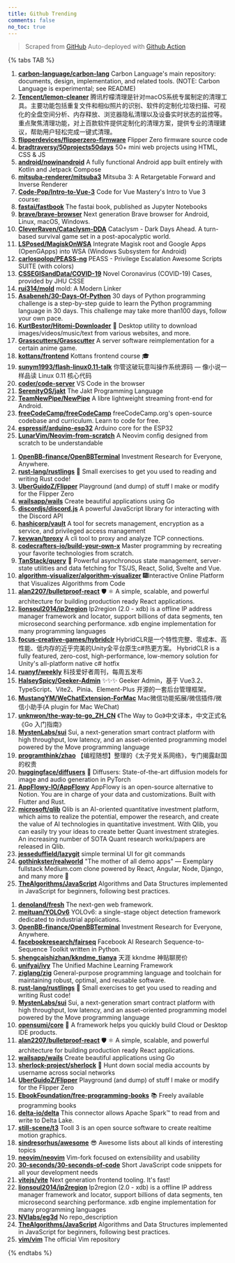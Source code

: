 ```yaml
---
title: Github Trending
comments: false
no_toc: true
---
```


> Scraped from [GitHub](https://github.com/trending)
Auto-deployed with [Github Action](https://docs.github.com/en/actions)

{% tabs TAB %}
<!-- tab Daily -->
1. [**carbon-language/carbon-lang**](https://github.com/carbon-language/carbon-lang)
Carbon Language's main repository: documents, design, implementation, and related tools. (NOTE: Carbon Language is experimental; see README)
2. [**Tencent/lemon-cleaner**](https://github.com/Tencent/lemon-cleaner)
腾讯柠檬清理是针对macOS系统专属制定的清理工具。主要功能包括重复文件和相似照片的识别、软件的定制化垃圾扫描、可视化的全盘空间分析、内存释放、浏览器隐私清理以及设备实时状态的监控等。重点聚焦清理功能，对上百款软件提供定制化的清理方案，提供专业的清理建议，帮助用户轻松完成一键式清理。
3. [**flipperdevices/flipperzero-firmware**](https://github.com/flipperdevices/flipperzero-firmware)
Flipper Zero firmware source code
4. [**bradtraversy/50projects50days**](https://github.com/bradtraversy/50projects50days)
50+ mini web projects using HTML, CSS & JS
5. [**android/nowinandroid**](https://github.com/android/nowinandroid)
A fully functional Android app built entirely with Kotlin and Jetpack Compose
6. [**mitsuba-renderer/mitsuba3**](https://github.com/mitsuba-renderer/mitsuba3)
Mitsuba 3: A Retargetable Forward and Inverse Renderer
7. [**Code-Pop/Intro-to-Vue-3**](https://github.com/Code-Pop/Intro-to-Vue-3)
Code for Vue Mastery's Intro to Vue 3 course:
8. [**fastai/fastbook**](https://github.com/fastai/fastbook)
The fastai book, published as Jupyter Notebooks
9. [**brave/brave-browser**](https://github.com/brave/brave-browser)
Next generation Brave browser for Android, Linux, macOS, Windows.
10. [**CleverRaven/Cataclysm-DDA**](https://github.com/CleverRaven/Cataclysm-DDA)
Cataclysm - Dark Days Ahead. A turn-based survival game set in a post-apocalyptic world.
11. [**LSPosed/MagiskOnWSA**](https://github.com/LSPosed/MagiskOnWSA)
Integrate Magisk root and Google Apps (OpenGApps) into WSA (Windows Subsystem for Android)
12. [**carlospolop/PEASS-ng**](https://github.com/carlospolop/PEASS-ng)
PEASS - Privilege Escalation Awesome Scripts SUITE (with colors)
13. [**CSSEGISandData/COVID-19**](https://github.com/CSSEGISandData/COVID-19)
Novel Coronavirus (COVID-19) Cases, provided by JHU CSSE
14. [**rui314/mold**](https://github.com/rui314/mold)
mold: A Modern Linker
15. [**Asabeneh/30-Days-Of-Python**](https://github.com/Asabeneh/30-Days-Of-Python)
30 days of Python programming challenge is a step-by-step guide to learn the Python programming language in 30 days. This challenge may take more than100 days, follow your own pace.
16. [**KurtBestor/Hitomi-Downloader**](https://github.com/KurtBestor/Hitomi-Downloader)
🍰 Desktop utility to download images/videos/music/text from various websites, and more.
17. [**Grasscutters/Grasscutter**](https://github.com/Grasscutters/Grasscutter)
A server software reimplementation for a certain anime game.
18. [**kottans/frontend**](https://github.com/kottans/frontend)
Kottans frontend course 🎓
19. [**sunym1993/flash-linux0.11-talk**](https://github.com/sunym1993/flash-linux0.11-talk)
你管这破玩意叫操作系统源码 — 像小说一样品读 Linux 0.11 核心代码
20. [**coder/code-server**](https://github.com/coder/code-server)
VS Code in the browser
21. [**SerenityOS/jakt**](https://github.com/SerenityOS/jakt)
The Jakt Programming Language
22. [**TeamNewPipe/NewPipe**](https://github.com/TeamNewPipe/NewPipe)
A libre lightweight streaming front-end for Android.
23. [**freeCodeCamp/freeCodeCamp**](https://github.com/freeCodeCamp/freeCodeCamp)
freeCodeCamp.org's open-source codebase and curriculum. Learn to code for free.
24. [**espressif/arduino-esp32**](https://github.com/espressif/arduino-esp32)
Arduino core for the ESP32
25. [**LunarVim/Neovim-from-scratch**](https://github.com/LunarVim/Neovim-from-scratch)
A Neovim config designed from scratch to be understandable
<!-- endtab -->
<!-- tab Weekly -->
1. [**OpenBB-finance/OpenBBTerminal**](https://github.com/OpenBB-finance/OpenBBTerminal)
Investment Research for Everyone, Anywhere.
2. [**rust-lang/rustlings**](https://github.com/rust-lang/rustlings)
🦀 Small exercises to get you used to reading and writing Rust code!
3. [**UberGuidoZ/Flipper**](https://github.com/UberGuidoZ/Flipper)
Playground (and dump) of stuff I make or modify for the Flipper Zero
4. [**wailsapp/wails**](https://github.com/wailsapp/wails)
Create beautiful applications using Go
5. [**discordjs/discord.js**](https://github.com/discordjs/discord.js)
A powerful JavaScript library for interacting with the Discord API
6. [**hashicorp/vault**](https://github.com/hashicorp/vault)
A tool for secrets management, encryption as a service, and privileged access management
7. [**kevwan/tproxy**](https://github.com/kevwan/tproxy)
A cli tool to proxy and analyze TCP connections.
8. [**codecrafters-io/build-your-own-x**](https://github.com/codecrafters-io/build-your-own-x)
Master programming by recreating your favorite technologies from scratch.
9. [**TanStack/query**](https://github.com/TanStack/query)
🤖 Powerful asynchronous state management, server-state utilities and data fetching for TS/JS, React, Solid, Svelte and Vue.
10. [**algorithm-visualizer/algorithm-visualizer**](https://github.com/algorithm-visualizer/algorithm-visualizer)
🎆Interactive Online Platform that Visualizes Algorithms from Code
11. [**alan2207/bulletproof-react**](https://github.com/alan2207/bulletproof-react)
🛡️ ⚛️ A simple, scalable, and powerful architecture for building production ready React applications.
12. [**lionsoul2014/ip2region**](https://github.com/lionsoul2014/ip2region)
Ip2region (2.0 - xdb) is a offline IP address manager framework and locator, support billions of data segments, ten microsecond searching performance. xdb engine implementation for many programming languages
13. [**focus-creative-games/hybridclr**](https://github.com/focus-creative-games/hybridclr)
HybridCLR是一个特性完整、零成本、高性能、低内存的近乎完美的Unity全平台原生c#热更方案。 HybridCLR is a fully featured, zero-cost, high-performance, low-memory solution for Unity's all-platform native c# hotfix
14. [**ruanyf/weekly**](https://github.com/ruanyf/weekly)
科技爱好者周刊，每周五发布
15. [**HalseySpicy/Geeker-Admin**](https://github.com/HalseySpicy/Geeker-Admin)
✨✨✨ Geeker Admin，基于 Vue3.2、TypeScript、Vite2、Pinia、Element-Plus 开源的一套后台管理框架。
16. [**MustangYM/WeChatExtension-ForMac**](https://github.com/MustangYM/WeChatExtension-ForMac)
Mac微信功能拓展/微信插件/微信小助手(A plugin for Mac WeChat)
17. [**unknwon/the-way-to-go_ZH_CN**](https://github.com/unknwon/the-way-to-go_ZH_CN)
《The Way to Go》中文译本，中文正式名《Go 入门指南》
18. [**MystenLabs/sui**](https://github.com/MystenLabs/sui)
Sui, a next-generation smart contract platform with high throughput, low latency, and an asset-oriented programming model powered by the Move programming language
19. [**programthink/zhao**](https://github.com/programthink/zhao)
【编程随想】整理的《太子党关系网络》，专门揭露赵国的权贵
20. [**huggingface/diffusers**](https://github.com/huggingface/diffusers)
🤗 Diffusers: State-of-the-art diffusion models for image and audio generation in PyTorch
21. [**AppFlowy-IO/AppFlowy**](https://github.com/AppFlowy-IO/AppFlowy)
AppFlowy is an open-source alternative to Notion. You are in charge of your data and customizations. Built with Flutter and Rust.
22. [**microsoft/qlib**](https://github.com/microsoft/qlib)
Qlib is an AI-oriented quantitative investment platform, which aims to realize the potential, empower the research, and create the value of AI technologies in quantitative investment. With Qlib, you can easily try your ideas to create better Quant investment strategies. An increasing number of SOTA Quant research works/papers are released in Qlib.
23. [**jesseduffield/lazygit**](https://github.com/jesseduffield/lazygit)
simple terminal UI for git commands
24. [**gothinkster/realworld**](https://github.com/gothinkster/realworld)
"The mother of all demo apps" — Exemplary fullstack Medium.com clone powered by React, Angular, Node, Django, and many more 🏅
25. [**TheAlgorithms/JavaScript**](https://github.com/TheAlgorithms/JavaScript)
Algorithms and Data Structures implemented in JavaScript for beginners, following best practices.
<!-- endtab -->
<!-- tab Monthly -->
1. [**denoland/fresh**](https://github.com/denoland/fresh)
The next-gen web framework.
2. [**meituan/YOLOv6**](https://github.com/meituan/YOLOv6)
YOLOv6: a single-stage object detection framework dedicated to industrial applications.
3. [**OpenBB-finance/OpenBBTerminal**](https://github.com/OpenBB-finance/OpenBBTerminal)
Investment Research for Everyone, Anywhere.
4. [**facebookresearch/fairseq**](https://github.com/facebookresearch/fairseq)
Facebook AI Research Sequence-to-Sequence Toolkit written in Python.
5. [**shengcaishizhan/kkndme_tianya**](https://github.com/shengcaishizhan/kkndme_tianya)
天涯 kkndme 神贴聊房价
6. [**unifyai/ivy**](https://github.com/unifyai/ivy)
The Unified Machine Learning Framework
7. [**ziglang/zig**](https://github.com/ziglang/zig)
General-purpose programming language and toolchain for maintaining robust, optimal, and reusable software.
8. [**rust-lang/rustlings**](https://github.com/rust-lang/rustlings)
🦀 Small exercises to get you used to reading and writing Rust code!
9. [**MystenLabs/sui**](https://github.com/MystenLabs/sui)
Sui, a next-generation smart contract platform with high throughput, low latency, and an asset-oriented programming model powered by the Move programming language
10. [**opensumi/core**](https://github.com/opensumi/core)
🚀 A framework helps you quickly build Cloud or Desktop IDE products.
11. [**alan2207/bulletproof-react**](https://github.com/alan2207/bulletproof-react)
🛡️ ⚛️ A simple, scalable, and powerful architecture for building production ready React applications.
12. [**wailsapp/wails**](https://github.com/wailsapp/wails)
Create beautiful applications using Go
13. [**sherlock-project/sherlock**](https://github.com/sherlock-project/sherlock)
🔎 Hunt down social media accounts by username across social networks
14. [**UberGuidoZ/Flipper**](https://github.com/UberGuidoZ/Flipper)
Playground (and dump) of stuff I make or modify for the Flipper Zero
15. [**EbookFoundation/free-programming-books**](https://github.com/EbookFoundation/free-programming-books)
📚 Freely available programming books
16. [**delta-io/delta**](https://github.com/delta-io/delta)
This connector allows Apache Spark™ to read from and write to Delta Lake.
17. [**still-scene/t3**](https://github.com/still-scene/t3)
Tooll 3 is an open source software to create realtime motion graphics.
18. [**sindresorhus/awesome**](https://github.com/sindresorhus/awesome)
😎 Awesome lists about all kinds of interesting topics
19. [**neovim/neovim**](https://github.com/neovim/neovim)
Vim-fork focused on extensibility and usability
20. [**30-seconds/30-seconds-of-code**](https://github.com/30-seconds/30-seconds-of-code)
Short JavaScript code snippets for all your development needs
21. [**vitejs/vite**](https://github.com/vitejs/vite)
Next generation frontend tooling. It's fast!
22. [**lionsoul2014/ip2region**](https://github.com/lionsoul2014/ip2region)
Ip2region (2.0 - xdb) is a offline IP address manager framework and locator, support billions of data segments, ten microsecond searching performance. xdb engine implementation for many programming languages
23. [**NVlabs/eg3d**](https://github.com/NVlabs/eg3d)
No repo_description
24. [**TheAlgorithms/JavaScript**](https://github.com/TheAlgorithms/JavaScript)
Algorithms and Data Structures implemented in JavaScript for beginners, following best practices.
25. [**vim/vim**](https://github.com/vim/vim)
The official Vim repository
<!-- endtab -->
{% endtabs %}
